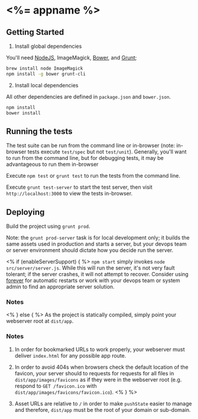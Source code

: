 # <%= appname %>

## Getting Started

1. Install global dependencies

  You'll need [NodeJS](http://nodejs.org), ImageMagick, [Bower](http://bower.io), and [Grunt](http://gruntjs.com);

  ```bash
  brew install node ImageMagick
  npm install -g bower grunt-cli
  ```

2. Install local dependencies

  All other dependencies are defined in `package.json` and `bower.json`.

  ```bash
  npm install
  bower install
  ```

## Running the tests

The test suite can be run from the command line or in-browser (note: in-browser tests execute `test/spec` but not `test/unit`). Generally, you'll want to run from the command line, but for debugging tests, it may be advantageous to run them in-browser

Execute ```npm test``` or ```grunt test``` to run the tests from the command line.

Execute ```grunt test-server``` to start the test server, then visit `http://localhost:3000` to view the tests in-browser.

## Deploying

Build the project using `grunt prod`.

Note: the `grunt prod-server` task is for local development only; it builds the same assets used in production and starts a server, but your devops team or server environment should dictate how you decide run the server.

<% if (enableServerSupport) { %>
`npm start` simply invokes `node src/server/server.js`. While this will run the server, it's not very fault tolerant; if the server crashes, it will not attempt to recover. Consider using [forever](https://github.com/nodejitsu/forever) for automatic restarts or work with your devops team or system admin to find an appropriate server solution.

### Notes
<% } else { %>
As the project is statically compiled, simply point your webserver root at `dist/app`.

### Notes
1. In order for bookmarked URLs to work properly, your webserver must deliver `index.html` for any possible app route.

2. In order to avoid 404s when browsers check the default location of the favicon, your server should to requests for requests for all files in `dist/app/images/favicons` as if they were in the webserver root (e.g. respond to `GET /favicon.ico` with `dist/app/images/favicons/favicon.ico`).
<% } %>
1. Asset URLs are relative to `/` in order to make `pushState` easier to manage and therefore, `dist/app` must be the root of your domain or sub-domain.
